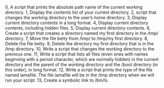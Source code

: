 0, A script that prints the absolute path name of the current working directory.
1, Display the contents list of your current directory.
2, script that changes the working directory to the user’s home directory.
3, Display current directory contents in a long format.
4, Display current directory contents, including hidden files.
5, Display current directory contents.
6, Create a script that creates a directory named my first directory in the /tmp/ directory.
7, Move the file betty from /tmp/ to /tmp/my first directory.
8, Delete the file betty.
9, Delete the directory my first directory that is in the /tmp directory.
10, Write a script that changes the working directory to the previous one.
11, Write a script that lists all files (even ones with names beginning with a period character, which are normally hidden) in the current directory and the parent of the working directory and the /boot directory (in this order), in long format.
12, Write a script that prints the type of the file named iamafile. The file iamafile will be in the /tmp directory when we will run your script.
13, Create a symbolic link to /bin/ls.
